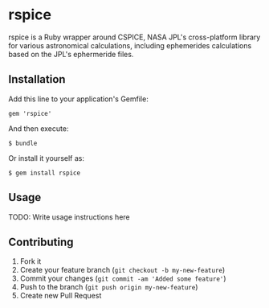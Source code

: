 # rspice

rspice is a Ruby wrapper around CSPICE, NASA JPL's cross-platform library for various astronomical calculations, including ephemerides calculations based
on the JPL's ephermeride files.

## Installation

Add this line to your application's Gemfile:

    gem 'rspice'

And then execute:

    $ bundle

Or install it yourself as:

    $ gem install rspice

## Usage

TODO: Write usage instructions here

## Contributing

1. Fork it
2. Create your feature branch (`git checkout -b my-new-feature`)
3. Commit your changes (`git commit -am 'Added some feature'`)
4. Push to the branch (`git push origin my-new-feature`)
5. Create new Pull Request
